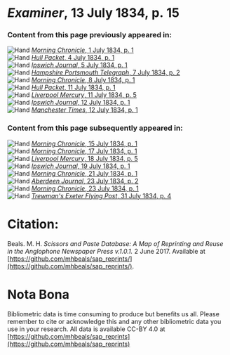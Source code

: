 # *Examiner*, 13 July 1834, p. 15  
  
### Content from this page previously appeared in:  
![Hand](http://scissorsandpaste.net/wp-content/uploads/2017/06/smallhandpointer.png) [*Morning Chronicle*, 1 July 1834, p. 1](https://mhbeals.github.io/sap_html/Morning-Chronicle/Morning-Chronicle-1-July-1834-p-1)  
![Hand](http://scissorsandpaste.net/wp-content/uploads/2017/06/smallhandpointer.png) [*Hull Packet*, 4 July 1834, p. 1](https://mhbeals.github.io/sap_html/Hull-Packet/Hull-Packet-4-July-1834-p-1)  
![Hand](http://scissorsandpaste.net/wp-content/uploads/2017/06/smallhandpointer.png) [*Ipswich Journal*, 5 July 1834, p. 1](https://mhbeals.github.io/sap_html/Ipswich-Journal/Ipswich-Journal-5-July-1834-p-1)  
![Hand](http://scissorsandpaste.net/wp-content/uploads/2017/06/smallhandpointer.png) [*Hampshire Portsmouth Telegraph*, 7 July 1834, p. 2](https://mhbeals.github.io/sap_html/Hampshire-Portsmouth-Telegraph/Hampshire-Portsmouth-Telegraph-7-July-1834-p-2)  
![Hand](http://scissorsandpaste.net/wp-content/uploads/2017/06/smallhandpointer.png) [*Morning Chronicle*, 8 July 1834, p. 1](https://mhbeals.github.io/sap_html/Morning-Chronicle/Morning-Chronicle-8-July-1834-p-1)  
![Hand](http://scissorsandpaste.net/wp-content/uploads/2017/06/smallhandpointer.png) [*Hull Packet*, 11 July 1834, p. 1](https://mhbeals.github.io/sap_html/Hull-Packet/Hull-Packet-11-July-1834-p-1)  
![Hand](http://scissorsandpaste.net/wp-content/uploads/2017/06/smallhandpointer.png) [*Liverpool Mercury*, 11 July 1834, p. 5](https://mhbeals.github.io/sap_html/Liverpool-Mercury/Liverpool-Mercury-11-July-1834-p-5)  
![Hand](http://scissorsandpaste.net/wp-content/uploads/2017/06/smallhandpointer.png) [*Ipswich Journal*, 12 July 1834, p. 1](https://mhbeals.github.io/sap_html/Ipswich-Journal/Ipswich-Journal-12-July-1834-p-1)  
![Hand](http://scissorsandpaste.net/wp-content/uploads/2017/06/smallhandpointer.png) [*Manchester Times*, 12 July 1834, p. 1](https://mhbeals.github.io/sap_html/Manchester-Times/Manchester-Times-12-July-1834-p-1)  
  
### Content from this page subsequently appeared in:  
![Hand](http://scissorsandpaste.net/wp-content/uploads/2017/06/smallhandpointer.png) [*Morning Chronicle*, 15 July 1834, p. 1](https://mhbeals.github.io/sap_html/Morning-Chronicle/Morning-Chronicle-15-July-1834-p-1)  
![Hand](http://scissorsandpaste.net/wp-content/uploads/2017/06/smallhandpointer.png) [*Morning Chronicle*, 17 July 1834, p. 1](https://mhbeals.github.io/sap_html/Morning-Chronicle/Morning-Chronicle-17-July-1834-p-1)  
![Hand](http://scissorsandpaste.net/wp-content/uploads/2017/06/smallhandpointer.png) [*Liverpool Mercury*, 18 July 1834, p. 5](https://mhbeals.github.io/sap_html/Liverpool-Mercury/Liverpool-Mercury-18-July-1834-p-5)  
![Hand](http://scissorsandpaste.net/wp-content/uploads/2017/06/smallhandpointer.png) [*Ipswich Journal*, 19 July 1834, p. 1](https://mhbeals.github.io/sap_html/Ipswich-Journal/Ipswich-Journal-19-July-1834-p-1)  
![Hand](http://scissorsandpaste.net/wp-content/uploads/2017/06/smallhandpointer.png) [*Morning Chronicle*, 21 July 1834, p. 1](https://mhbeals.github.io/sap_html/Morning-Chronicle/Morning-Chronicle-21-July-1834-p-1)  
![Hand](http://scissorsandpaste.net/wp-content/uploads/2017/06/smallhandpointer.png) [*Aberdeen Journal*, 23 July 1834, p. 2](https://mhbeals.github.io/sap_html/Aberdeen-Journal/Aberdeen-Journal-23-July-1834-p-2)  
![Hand](http://scissorsandpaste.net/wp-content/uploads/2017/06/smallhandpointer.png) [*Morning Chronicle*, 23 July 1834, p. 1](https://mhbeals.github.io/sap_html/Morning-Chronicle/Morning-Chronicle-23-July-1834-p-1)  
![Hand](http://scissorsandpaste.net/wp-content/uploads/2017/06/smallhandpointer.png) [*Trewman's Exeter Flying Post*, 31 July 1834, p. 4](https://mhbeals.github.io/sap_html/Trewman's-Exeter-Flying-Post/Trewman's-Exeter-Flying-Post-31-July-1834-p-4)  


# Citation: 

Beals. M. H. *Scissors and Paste Database: A Map of Reprinting and Reuse in the Anglophone Newspaper Press v.1.0.1.* 2 June 2017. Available at [https://github.com/mhbeals/sap_reprints/](https://github.com/mhbeals/sap_reprints/). 

# Nota Bona

Bibliometric data is time consuming to produce but benefits us all. Please remember to cite or acknowledge this and any other bibliometric data you use in your research. All data is available CC-BY 4.0 at [https://github.com/mhbeals/sap_reprints](https://github.com/mhbeals/sap_reprints)